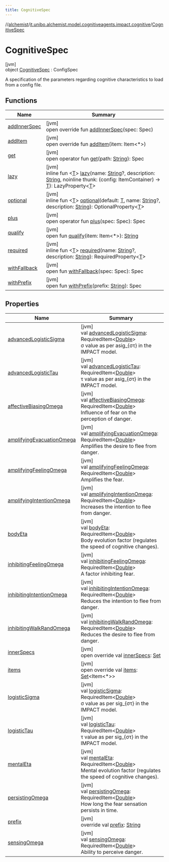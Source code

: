 ```yaml
---
title: CognitiveSpec
---
```

//[alchemist](../../../index.html)/[it.unibo.alchemist.model.cognitiveagents.impact.cognitive](../index.html)/[CognitiveSpec](index.html)



# CognitiveSpec



[jvm]\
object [CognitiveSpec](index.html) : ConfigSpec

A specification of the parameters regarding cognitive characteristics to load from a config file.



## Functions


| Name | Summary |
|---|---|
| [addInnerSpec](../../it.unibo.alchemist.model.cognitiveagents.impact.individual/-speed-spec/index.html#1157218497%2FFunctions%2F-134779887) | [jvm]<br>open override fun [addInnerSpec](../../it.unibo.alchemist.model.cognitiveagents.impact.individual/-speed-spec/index.html#1157218497%2FFunctions%2F-134779887)(spec: Spec) |
| [addItem](../../it.unibo.alchemist.model.cognitiveagents.impact.individual/-speed-spec/index.html#-1176720725%2FFunctions%2F-134779887) | [jvm]<br>open override fun [addItem](../../it.unibo.alchemist.model.cognitiveagents.impact.individual/-speed-spec/index.html#-1176720725%2FFunctions%2F-134779887)(item: Item<*>) |
| [get](../../it.unibo.alchemist.model.cognitiveagents.impact.individual/-speed-spec/index.html#216658617%2FFunctions%2F-134779887) | [jvm]<br>open operator fun [get](../../it.unibo.alchemist.model.cognitiveagents.impact.individual/-speed-spec/index.html#216658617%2FFunctions%2F-134779887)(path: [String](https://kotlinlang.org/api/latest/jvm/stdlib/kotlin/-string/index.html)): Spec |
| [lazy](../../it.unibo.alchemist.model.cognitiveagents.impact.individual/-speed-spec/index.html#-57241479%2FFunctions%2F-134779887) | [jvm]<br>inline fun <[T](../../it.unibo.alchemist.model.cognitiveagents.impact.individual/-speed-spec/index.html#-57241479%2FFunctions%2F-134779887)> [lazy](../../it.unibo.alchemist.model.cognitiveagents.impact.individual/-speed-spec/index.html#-57241479%2FFunctions%2F-134779887)(name: [String](https://kotlinlang.org/api/latest/jvm/stdlib/kotlin/-string/index.html)?, description: [String](https://kotlinlang.org/api/latest/jvm/stdlib/kotlin/-string/index.html), noinline thunk: (config: ItemContainer) -> [T](../../it.unibo.alchemist.model.cognitiveagents.impact.individual/-speed-spec/index.html#-57241479%2FFunctions%2F-134779887)): LazyProperty<[T](../../it.unibo.alchemist.model.cognitiveagents.impact.individual/-speed-spec/index.html#-57241479%2FFunctions%2F-134779887)> |
| [optional](../../it.unibo.alchemist.model.cognitiveagents.impact.individual/-speed-spec/index.html#-1307546368%2FFunctions%2F-134779887) | [jvm]<br>inline fun <[T](../../it.unibo.alchemist.model.cognitiveagents.impact.individual/-speed-spec/index.html#-1307546368%2FFunctions%2F-134779887)> [optional](../../it.unibo.alchemist.model.cognitiveagents.impact.individual/-speed-spec/index.html#-1307546368%2FFunctions%2F-134779887)(default: [T](../../it.unibo.alchemist.model.cognitiveagents.impact.individual/-speed-spec/index.html#-1307546368%2FFunctions%2F-134779887), name: [String](https://kotlinlang.org/api/latest/jvm/stdlib/kotlin/-string/index.html)?, description: [String](https://kotlinlang.org/api/latest/jvm/stdlib/kotlin/-string/index.html)): OptionalProperty<[T](../../it.unibo.alchemist.model.cognitiveagents.impact.individual/-speed-spec/index.html#-1307546368%2FFunctions%2F-134779887)> |
| [plus](../../it.unibo.alchemist.model.cognitiveagents.impact.individual/-speed-spec/index.html#-1897999851%2FFunctions%2F-134779887) | [jvm]<br>open operator fun [plus](../../it.unibo.alchemist.model.cognitiveagents.impact.individual/-speed-spec/index.html#-1897999851%2FFunctions%2F-134779887)(spec: Spec): Spec |
| [qualify](../../it.unibo.alchemist.model.cognitiveagents.impact.individual/-speed-spec/index.html#-620175742%2FFunctions%2F-134779887) | [jvm]<br>open fun [qualify](../../it.unibo.alchemist.model.cognitiveagents.impact.individual/-speed-spec/index.html#-620175742%2FFunctions%2F-134779887)(item: Item<*>): [String](https://kotlinlang.org/api/latest/jvm/stdlib/kotlin/-string/index.html) |
| [required](../../it.unibo.alchemist.model.cognitiveagents.impact.individual/-speed-spec/index.html#1352156512%2FFunctions%2F-134779887) | [jvm]<br>inline fun <[T](../../it.unibo.alchemist.model.cognitiveagents.impact.individual/-speed-spec/index.html#1352156512%2FFunctions%2F-134779887)> [required](../../it.unibo.alchemist.model.cognitiveagents.impact.individual/-speed-spec/index.html#1352156512%2FFunctions%2F-134779887)(name: [String](https://kotlinlang.org/api/latest/jvm/stdlib/kotlin/-string/index.html)?, description: [String](https://kotlinlang.org/api/latest/jvm/stdlib/kotlin/-string/index.html)): RequiredProperty<[T](../../it.unibo.alchemist.model.cognitiveagents.impact.individual/-speed-spec/index.html#1352156512%2FFunctions%2F-134779887)> |
| [withFallback](../../it.unibo.alchemist.model.cognitiveagents.impact.individual/-speed-spec/index.html#73507879%2FFunctions%2F-134779887) | [jvm]<br>open fun [withFallback](../../it.unibo.alchemist.model.cognitiveagents.impact.individual/-speed-spec/index.html#73507879%2FFunctions%2F-134779887)(spec: Spec): Spec |
| [withPrefix](../../it.unibo.alchemist.model.cognitiveagents.impact.individual/-speed-spec/index.html#-1060748701%2FFunctions%2F-134779887) | [jvm]<br>open fun [withPrefix](../../it.unibo.alchemist.model.cognitiveagents.impact.individual/-speed-spec/index.html#-1060748701%2FFunctions%2F-134779887)(prefix: [String](https://kotlinlang.org/api/latest/jvm/stdlib/kotlin/-string/index.html)): Spec |


## Properties


| Name | Summary |
|---|---|
| [advancedLogisticSigma](advanced-logistic-sigma.html) | [jvm]<br>val [advancedLogisticSigma](advanced-logistic-sigma.html): RequiredItem<[Double](https://kotlinlang.org/api/latest/jvm/stdlib/kotlin/-double/index.html)><br>σ value as per asig_{στ} in the IMPACT model. |
| [advancedLogisticTau](advanced-logistic-tau.html) | [jvm]<br>val [advancedLogisticTau](advanced-logistic-tau.html): RequiredItem<[Double](https://kotlinlang.org/api/latest/jvm/stdlib/kotlin/-double/index.html)><br>τ value as per asig_{στ} in the IMPACT model. |
| [affectiveBiasingOmega](affective-biasing-omega.html) | [jvm]<br>val [affectiveBiasingOmega](affective-biasing-omega.html): RequiredItem<[Double](https://kotlinlang.org/api/latest/jvm/stdlib/kotlin/-double/index.html)><br>Influence of fear on the perception of danger. |
| [amplifyingEvacuationOmega](amplifying-evacuation-omega.html) | [jvm]<br>val [amplifyingEvacuationOmega](amplifying-evacuation-omega.html): RequiredItem<[Double](https://kotlinlang.org/api/latest/jvm/stdlib/kotlin/-double/index.html)><br>Amplifies the desire to flee from danger. |
| [amplifyingFeelingOmega](amplifying-feeling-omega.html) | [jvm]<br>val [amplifyingFeelingOmega](amplifying-feeling-omega.html): RequiredItem<[Double](https://kotlinlang.org/api/latest/jvm/stdlib/kotlin/-double/index.html)><br>Amplifies the fear. |
| [amplifyingIntentionOmega](amplifying-intention-omega.html) | [jvm]<br>val [amplifyingIntentionOmega](amplifying-intention-omega.html): RequiredItem<[Double](https://kotlinlang.org/api/latest/jvm/stdlib/kotlin/-double/index.html)><br>Increases the intention to flee from danger. |
| [bodyEta](body-eta.html) | [jvm]<br>val [bodyEta](body-eta.html): RequiredItem<[Double](https://kotlinlang.org/api/latest/jvm/stdlib/kotlin/-double/index.html)><br>Body evolution factor (regulates the speed of cognitive changes). |
| [inhibitingFeelingOmega](inhibiting-feeling-omega.html) | [jvm]<br>val [inhibitingFeelingOmega](inhibiting-feeling-omega.html): RequiredItem<[Double](https://kotlinlang.org/api/latest/jvm/stdlib/kotlin/-double/index.html)><br>A factor inhibiting fear. |
| [inhibitingIntentionOmega](inhibiting-intention-omega.html) | [jvm]<br>val [inhibitingIntentionOmega](inhibiting-intention-omega.html): RequiredItem<[Double](https://kotlinlang.org/api/latest/jvm/stdlib/kotlin/-double/index.html)><br>Reduces the intention to flee from danger. |
| [inhibitingWalkRandOmega](inhibiting-walk-rand-omega.html) | [jvm]<br>val [inhibitingWalkRandOmega](inhibiting-walk-rand-omega.html): RequiredItem<[Double](https://kotlinlang.org/api/latest/jvm/stdlib/kotlin/-double/index.html)><br>Reduces the desire to flee from danger. |
| [innerSpecs](index.html#-87167681%2FProperties%2F-134779887) | [jvm]<br>open override val [innerSpecs](index.html#-87167681%2FProperties%2F-134779887): [Set](https://kotlinlang.org/api/latest/jvm/stdlib/kotlin.collections/-set/index.html)<Spec> |
| [items](index.html#455573209%2FProperties%2F-134779887) | [jvm]<br>open override val [items](index.html#455573209%2FProperties%2F-134779887): [Set](https://kotlinlang.org/api/latest/jvm/stdlib/kotlin.collections/-set/index.html)<Item<*>> |
| [logisticSigma](logistic-sigma.html) | [jvm]<br>val [logisticSigma](logistic-sigma.html): RequiredItem<[Double](https://kotlinlang.org/api/latest/jvm/stdlib/kotlin/-double/index.html)><br>σ value as per sig_{στ} in the IMPACT model. |
| [logisticTau](logistic-tau.html) | [jvm]<br>val [logisticTau](logistic-tau.html): RequiredItem<[Double](https://kotlinlang.org/api/latest/jvm/stdlib/kotlin/-double/index.html)><br>τ value as per sig_{στ} in the IMPACT model. |
| [mentalEta](mental-eta.html) | [jvm]<br>val [mentalEta](mental-eta.html): RequiredItem<[Double](https://kotlinlang.org/api/latest/jvm/stdlib/kotlin/-double/index.html)><br>Mental evolution factor (regulates the speed of cognitive changes). |
| [persistingOmega](persisting-omega.html) | [jvm]<br>val [persistingOmega](persisting-omega.html): RequiredItem<[Double](https://kotlinlang.org/api/latest/jvm/stdlib/kotlin/-double/index.html)><br>How long the fear sensation persists in time. |
| [prefix](index.html#1854171663%2FProperties%2F-134779887) | [jvm]<br>override val [prefix](index.html#1854171663%2FProperties%2F-134779887): [String](https://kotlinlang.org/api/latest/jvm/stdlib/kotlin/-string/index.html) |
| [sensingOmega](sensing-omega.html) | [jvm]<br>val [sensingOmega](sensing-omega.html): RequiredItem<[Double](https://kotlinlang.org/api/latest/jvm/stdlib/kotlin/-double/index.html)><br>Ability to perceive danger. |

